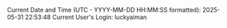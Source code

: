 Current Date and Time (UTC - YYYY-MM-DD HH:MM:SS formatted): 2025-05-31 22:53:48
Current User's Login: luckyaiman
